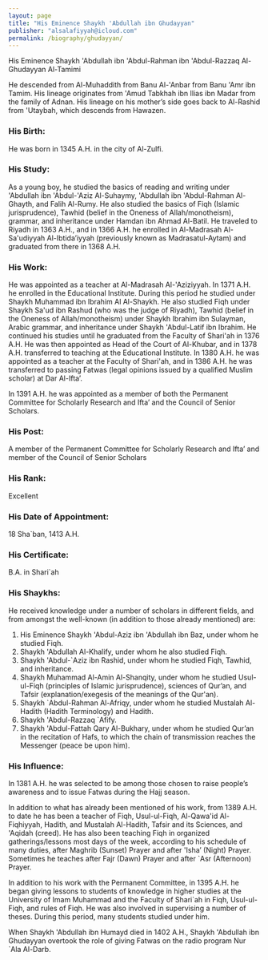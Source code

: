 ```yaml
---
layout: page
title: "His Eminence Shaykh 'Abdullah ibn Ghudayyan"
publisher: "alsalafiyyah@icloud.com"
permalink: /biography/ghudayyan/
---
```


His Eminence Shaykh 'Abdullah ibn 'Abdul-Rahman ibn 'Abdul-Razzaq Al-Ghudayyan Al-Tamimi

He descended from Al-Muhaddith from Banu Al-'Anbar from Banu 'Amr ibn Tamim. His lineage originates from 'Amud Tabkhah ibn Ilias ibn Madar from the family of Adnan. His lineage on his mother’s side goes back to Al-Rashid from 'Utaybah, which descends from Hawazen.

### His Birth:

He was born in 1345 A.H. in the city of Al-Zulfi.

### His Study:

As a young boy, he studied the basics of reading and writing under 'Abdullah ibn 'Abdul-'Aziz Al-Suhaymy, 'Abdullah ibn 'Abdul-Rahman Al-Ghayth, and Falih Al-Rumy. He also studied the basics of Fiqh (Islamic jurisprudence), Tawhid (belief in the Oneness of Allah/monotheism), grammar, and inheritance under Hamdan ibn Ahmad Al-Batil. He traveled to Riyadh in 1363 A.H., and in 1366 A.H. he enrolled in Al-Madrasah Al-Sa'udiyyah Al-Ibtida’iyyah (previously known as Madrasatul-Aytam) and graduated from there in 1368 A.H.

### His Work:

He was appointed as a teacher at Al-Madrasah Al-'Aziziyyah. In 1371 A.H. he enrolled in the Educational Institute. During this period he studied under Shaykh Muhammad ibn Ibrahim Al Al-Shaykh. He also studied Fiqh under Shaykh Sa'ud ibn Rashud (who was the judge of Riyadh), Tawhid (belief in the Oneness of Allah/monotheism) under Shaykh Ibrahim ibn Sulayman, Arabic grammar, and inheritance under Shaykh 'Abdul-Latif ibn Ibrahim. He continued his studies until he graduated from the Faculty of Shari'ah in 1376 A.H. He was then appointed as Head of the Court of Al-Khubar, and in 1378 A.H. transferred to teaching at the Educational Institute. In 1380 A.H. he was appointed as a teacher at the Faculty of Shari'ah, and in 1386 A.H. he was transferred to passing Fatwas (legal opinions issued by a qualified Muslim scholar) at Dar Al-Ifta’.

In 1391 A.H. he was appointed as a member of both the Permanent Committee for Scholarly Research and Ifta’ and the Council of Senior Scholars.

### His Post:

A member of the Permanent Committee for Scholarly Research and Ifta’ and member of the Council of Senior Scholars

### His Rank:

Excellent

### His Date of Appointment:

18 Sha`ban, 1413 A.H.

### His Certificate:

B.A. in Shari`ah

### His Shaykhs:

He received knowledge under a number of scholars in different fields, and from amongst the well-known (in addition to those already mentioned) are:

1. His Eminence Shaykh 'Abdul-Aziz ibn 'Abdullah ibn Baz, under whom he studied Fiqh.
2. Shaykh 'Abdullah Al-Khalify, under whom he also studied Fiqh.
3. Shaykh 'Abdul-`Aziz ibn Rashid, under whom he studied Fiqh, Tawhid, and inheritance.
4. Shaykh Muhammad Al-Amin Al-Shanqity, under whom he studied Usul-ul-Fiqh (principles of Islamic jurisprudence), sciences of Qur’an, and Tafsir (explanation/exegesis of the meanings of the Qur'an).
5. Shaykh `Abdul-Rahman Al-Afriqy, under whom he studied Mustalah Al-Hadith (Hadith Terminology) and Hadith.
6. Shaykh 'Abdul-Razzaq `Afify.
7. Shaykh 'Abdul-Fattah Qary Al-Bukhary, under whom he studied Qur’an in the recitation of Hafs, to which the chain of transmission reaches the Messenger (peace be upon him).

### His Influence:

In 1381 A.H. he was selected to be among those chosen to raise people’s awareness and to issue Fatwas during the Hajj season.

In addition to what has already been mentioned of his work, from 1389 A.H. to date he has been a teacher of Fiqh, Usul-ul-Fiqh, Al-Qawa'id Al-Fiqhiyyah, Hadith, and Mustalah Al-Hadith, Tafsir and its Sciences, and 'Aqidah (creed). He has also been teaching Fiqh in organized gatherings/lessons most days of the week, according to his schedule of many duties, after Maghrib (Sunset) Prayer and after 'Isha’ (Night) Prayer. Sometimes he teaches after Fajr (Dawn) Prayer and after `Asr (Afternoon) Prayer.

In addition to his work with the Permanent Committee, in 1395 A.H. he began giving lessons to students of knowledge in higher studies at the University of Imam Muhammad and the Faculty of Shari`ah in Fiqh, Usul-ul-Fiqh, and rules of Fiqh. He was also involved in supervising a number of theses. During this period, many students studied under him.

When Shaykh 'Abdullah ibn Humayd died in 1402 A.H., Shaykh 'Abdullah ibn Ghudayyan overtook the role of giving Fatwas on the radio program Nur `Ala Al-Darb.


